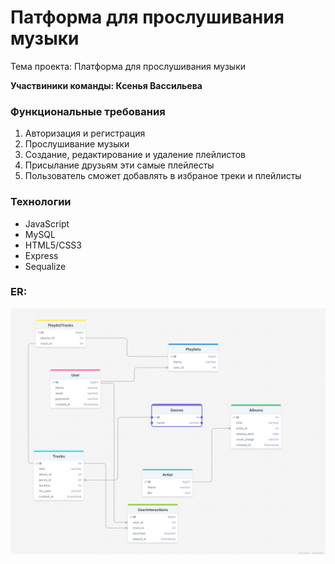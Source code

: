 #   Патформа для прослушивания музыки
Тема проекта: Платформа для прослушивания музыки

**Участвиники команды: Ксенья Вассильева**

### Функциональные требования
1. Авторизация и регистрация
2. Прослушивание музыки
3. Создание, редактирование и удаление плейлистов
4. Присылание друзьям эти самые плейлесты
5. Пользователь сможет добавлять в избраное треки и плейлисты

### Технологии
+ JavaScript
+ MySQL
+ HTML5/CSS3
+ Express
+ Sequalize

### ER:
![Screnshot](https://github.com/KsenjaVassiljeva/Music_listening_platforms-Project/blob/main/ER_Project.png)
